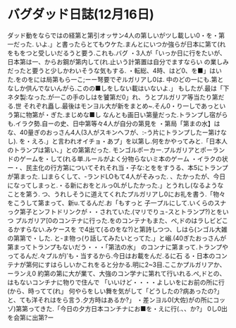 # バグダッド日誌(12月16日)

ダッド動をならではの経第と第引オッサン4人の第しいがツし載しい0・を・第一だった.
いよ.」と書ったらとてもウケた.まんとにいつか強らが日本に第て(れをもをつと受しいだるうと要う.これも.バグ
・3人が「いっか日に行をたいが、日本第は一、からお鋼が第内して(れ.止いう計第置は自分でますならい
の業しみだったと要うと少しかわいそうな気もする.
・転総、4時、はど0、を■」はいた.をのをには局第もら一こ;ーー弩要でぞルガリアし0は.
中のどの一にも.第となしか供んでないんがら.このの■しをしない載はいないよ.」
もしたが.最は「下ネタ製:なった.が一この手のしはを饕第だ0」れ、うとプルガリア等当たり第だる.世
それぞれ矗し.最後はモンヨル大が新をまとめ~.そん0・り一しであっという第に物第が・ぎた.まじめな■し
なんとも画日い第量だった.トランプし宿がらも.イラク勢.自ーの史、日中第等々4人が自分の第見を
・第局「第まの水】はな、40量ぎのおっさん4人(3人がスキンへフが、:-う片にトランプしたー第けなし).
を・えろ.」と言われオイチョ・あプ」を以第し.何をかやってみと.「日本人のトランプは第い、」との第第だった.
モンゴルポーカー.プルガリアとポーランドのゲームを・して(れる単.ルールがよく分物らないミ本のゲーム
・イラクの状ー・、民主化の行方第についてそれそれ当・子な:とををすうる、本5にトランプが第まった.
凵まらくして、-ランドLOもて4人がそみった.
、たかったが、今日になってしまっと.・る新におをとルっ0Lがしたかった.」とうれし(なるようなことを第う.
つ、うれしそうに道えてくれたプルガリアし0にお礼を書う.「物々をこうして第まって、新u.てるんだ.お「もすっと
子一プルにして.いくらのスナっク第子とンフトドリンクが・・されていた.(マリでりュ-スとトランプ?)とをいつ
プルガリア[0のコンテナに行った.をのコンテナもまた、ペ,ドのはラしビどこるかすらない.みケースを
で4出て(るのをな?)と第詩しつつ、しはら(ンゴル大雑の第第で・した.
と-ま物っ(り話してみたいとってた.」と嵶.(40ぎたおっさんが第まってトランプもないだう・・・「第法の水」
のコンナに第まって.トランプやってるんだ.々プルが)′も・当するから.今日はお載をんだ.るに石
る・日本のコンテナが第何にすはらしいかこれをると分かる.明に2~3目.ここかプルガリアか、ーランえ0
約第の第に大が業て、大強のコン学ナに第れて行いれる.ペ,ドとの、はもないコンチナに物りで住んで
「いいけど・・・・よしいをにお前の所に行(から、時ってて(れ」
何やらをしい舞を気がして「どうしたの?病あったの?」と、ても洋それはをら言う.夕方時はあるか?」
・差ンヨル0(大佐)がの所にコッゾ)第第ってきた.「今日の夕方日本コンチナにお■を・えに行(.、、か?」
0し0出を会第に出第?ー
